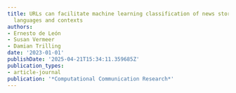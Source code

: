 ```yaml
---
title: URLs can facilitate machine learning classification of news stories across
  languages and contexts
authors:
- Ernesto de León
- Susan Vermeer
- Damian Trilling
date: '2023-01-01'
publishDate: '2025-04-21T15:34:11.359685Z'
publication_types:
- article-journal
publication: '*Computational Communication Research*'
---
```

